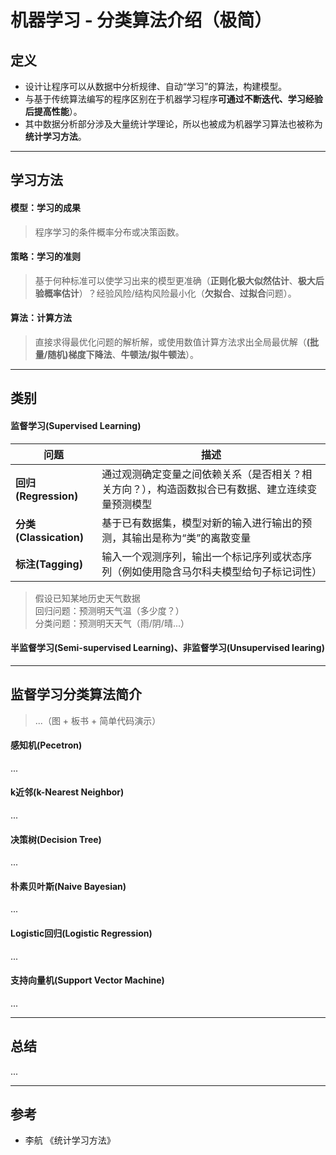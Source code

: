 # 机器学习 - 分类算法介绍（极简）

## 定义
- 设计让程序可以从数据中分析规律、自动“学习”的算法，构建模型。
- 与基于传统算法编写的程序区别在于机器学习程序**可通过不断迭代、学习经验后提高性能**）。
- 其中数据分析部分涉及大量统计学理论，所以也被成为机器学习算法也被称为**统计学习方法**。

---
## 学习方法
#### 模型：学习的成果   
> 程序学习的条件概率分布或决策函数。

#### 策略：学习的准则   
> 基于何种标准可以使学习出来的模型更准确（**正则化极大似然估计**、**极大后验概率估计**）？经验风险/结构风险最小化（**欠拟合**、**过拟合**问题）。

#### 算法：计算方法
> 直接求得最优化问题的解析解，或使用数值计算方法求出全局最优解（**(批量/随机)梯度下降法**、**牛顿法/拟牛顿法**）。

***
## 类别
#### 监督学习(Supervised Learning)
问题 | 描述
--- | ---
**回归(Regression)** | 通过观测确定变量之间依赖关系（是否相关？相关方向？），构造函数拟合已有数据、建立连续变量预测模型  
**分类(Classication)** | 基于已有数据集，模型对新的输入进行输出的预测，其输出是称为“类”的离散变量
**标注(Tagging)** | 输入一个观测序列，输出一个标记序列或状态序列（例如使用隐含马尔科夫模型给句子标记词性）

> 假设已知某地历史天气数据   
回归问题：预测明天气温（多少度？）  
分类问题：预测明天天气（雨/阴/晴...）


#### 半监督学习(Semi-supervised Learning)、非监督学习(Unsupervised learing)

***
## 监督学习分类算法简介
> ...（图 + 板书 + 简单代码演示）
#### 感知机(Pecetron)
...
#### k近邻(k-Nearest Neighbor)
...
#### 决策树(Decision Tree)
...
#### 朴素贝叶斯(Naive Bayesian)
...
#### Logistic回归(Logistic Regression)
...
#### 支持向量机(Support Vector Machine)
...


***
## 总结
...

***
## 参考
- 李航 《统计学习方法》 
